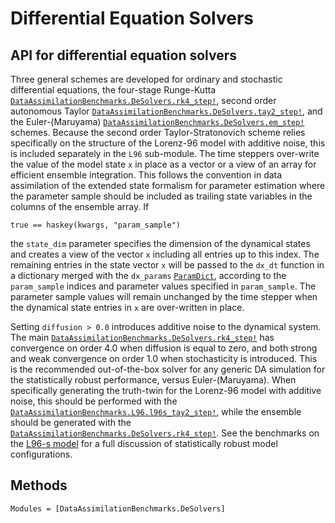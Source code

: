 # Differential Equation Solvers

## API for differential equation solvers

Three general schemes are developed for ordinary and stochastic differential equations, the
four-stage Runge-Kutta [`DataAssimilationBenchmarks.DeSolvers.rk4_step!`](@ref),
second order autonomous Taylor
[`DataAssimilationBenchmarks.DeSolvers.tay2_step!`](@ref),
and the Euler-(Maruyama) [`DataAssimilationBenchmarks.DeSolvers.em_step!`](@ref) schemes.
Because the second order Taylor-Stratonovich scheme relies specifically on the structure
of the Lorenz-96 model with additive noise, this is included separately in the
`L96` sub-module.  The time steppers over-write
the value of the model state `x` in place as a vector or a view of an array for
efficient ensemble integration.  This follows
the convention in data assimilation of the extended state formalism for parameter
estimation where the parameter sample should be included as trailing state variables
in the columns of the ensemble array.  If
```{julia}
true == haskey(kwargs, "param_sample")
```
the `state_dim` parameter specifies the dimension of the dynamical states and creates a
view of the vector `x` including all entries up to this index.  The remaining entries in
the state vector `x` will be passed to the `dx_dt` function in
a dictionary merged with the `dx_params`  [`ParamDict`](@ref), according to the `param_sample`
indices and parameter values specified in `param_sample`. The parameter sample values
will remain unchanged by the time stepper when the dynamical state entries in `x` are
over-written in place.

Setting `diffusion > 0.0` introduces additive noise to the dynamical system.  The main
[`DataAssimilationBenchmarks.DeSolvers.rk4_step!`](@ref) has convergence on order 4.0
when diffusion is equal to zero, and both strong and weak convergence on order 1.0 when
stochasticity is introduced.  This is the recommended out-of-the-box solver for any
generic DA simulation for
the statistically robust performance, versus Euler-(Maruyama).  When specifically
generating the truth-twin for the Lorenz-96 model with additive noise, this should
be performed with the [`DataAssimilationBenchmarks.L96.l96s_tay2_step!`](@ref), while
the ensemble should be generated with the
[`DataAssimilationBenchmarks.DeSolvers.rk4_step!`](@ref).  See the benchmarks on the
[L96-s model](https://gmd.copernicus.org/articles/13/1903/2020/) for a full discussion of
statistically robust model configurations.

## Methods

```@autodocs
Modules = [DataAssimilationBenchmarks.DeSolvers]
```
